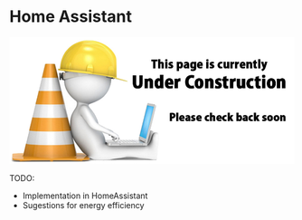 # Home Assistant

![UNDER CONSTRUCTION](./images/underconstruction.jpg)

TODO:

* Implementation in HomeAssistant
* Sugestions for energy efficiency